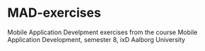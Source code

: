 # MAD-exercises
Mobile Application Develpment exercises from the course Mobile Application Development, semester 8, ixD Aalborg University
